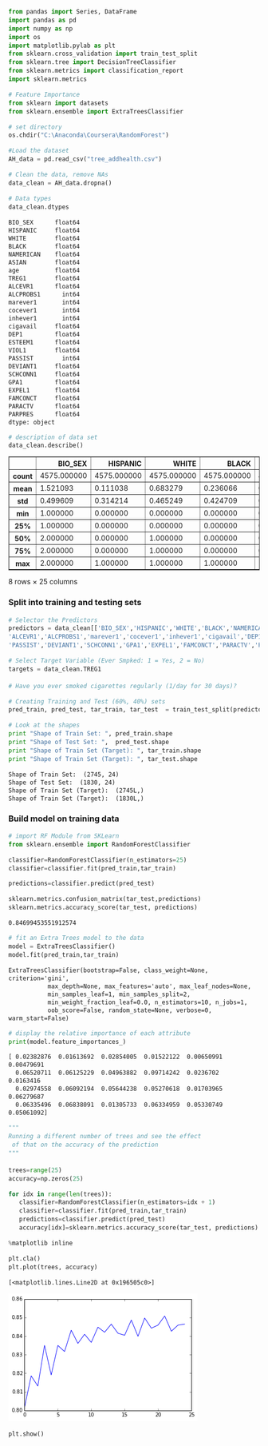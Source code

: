 

```python
from pandas import Series, DataFrame
import pandas as pd
import numpy as np
import os
import matplotlib.pylab as plt
from sklearn.cross_validation import train_test_split
from sklearn.tree import DecisionTreeClassifier
from sklearn.metrics import classification_report
import sklearn.metrics
```


```python
# Feature Importance
from sklearn import datasets
from sklearn.ensemble import ExtraTreesClassifier
```


```python
# set directory
os.chdir("C:\Anaconda\Coursera\RandomForest")
```


```python
#Load the dataset
AH_data = pd.read_csv("tree_addhealth.csv")
```


```python
# Clean the data, remove NAs
data_clean = AH_data.dropna()
```


```python
# Data types
data_clean.dtypes
```




    BIO_SEX      float64
    HISPANIC     float64
    WHITE        float64
    BLACK        float64
    NAMERICAN    float64
    ASIAN        float64
    age          float64
    TREG1        float64
    ALCEVR1      float64
    ALCPROBS1      int64
    marever1       int64
    cocever1       int64
    inhever1       int64
    cigavail     float64
    DEP1         float64
    ESTEEM1      float64
    VIOL1        float64
    PASSIST        int64
    DEVIANT1     float64
    SCHCONN1     float64
    GPA1         float64
    EXPEL1       float64
    FAMCONCT     float64
    PARACTV      float64
    PARPRES      float64
    dtype: object




```python
# description of data set
data_clean.describe()
```




<div>
<table border="1" class="dataframe">
  <thead>
    <tr style="text-align: right;">
      <th></th>
      <th>BIO_SEX</th>
      <th>HISPANIC</th>
      <th>WHITE</th>
      <th>BLACK</th>
      <th>NAMERICAN</th>
      <th>ASIAN</th>
      <th>age</th>
      <th>TREG1</th>
      <th>ALCEVR1</th>
      <th>ALCPROBS1</th>
      <th>...</th>
      <th>ESTEEM1</th>
      <th>VIOL1</th>
      <th>PASSIST</th>
      <th>DEVIANT1</th>
      <th>SCHCONN1</th>
      <th>GPA1</th>
      <th>EXPEL1</th>
      <th>FAMCONCT</th>
      <th>PARACTV</th>
      <th>PARPRES</th>
    </tr>
  </thead>
  <tbody>
    <tr>
      <th>count</th>
      <td>4575.000000</td>
      <td>4575.000000</td>
      <td>4575.000000</td>
      <td>4575.000000</td>
      <td>4575.000000</td>
      <td>4575.000000</td>
      <td>4575.000000</td>
      <td>4575.000000</td>
      <td>4575.000000</td>
      <td>4575.000000</td>
      <td>...</td>
      <td>4575.000000</td>
      <td>4575.000000</td>
      <td>4575.000000</td>
      <td>4575.000000</td>
      <td>4575.000000</td>
      <td>4575.000000</td>
      <td>4575.000000</td>
      <td>4575.000000</td>
      <td>4575.000000</td>
      <td>4575.000000</td>
    </tr>
    <tr>
      <th>mean</th>
      <td>1.521093</td>
      <td>0.111038</td>
      <td>0.683279</td>
      <td>0.236066</td>
      <td>0.036284</td>
      <td>0.040437</td>
      <td>16.493052</td>
      <td>0.176393</td>
      <td>0.527432</td>
      <td>0.369180</td>
      <td>...</td>
      <td>40.952131</td>
      <td>1.618579</td>
      <td>0.102514</td>
      <td>2.645027</td>
      <td>28.360656</td>
      <td>2.815647</td>
      <td>0.040219</td>
      <td>22.570557</td>
      <td>6.290710</td>
      <td>13.398033</td>
    </tr>
    <tr>
      <th>std</th>
      <td>0.499609</td>
      <td>0.314214</td>
      <td>0.465249</td>
      <td>0.424709</td>
      <td>0.187017</td>
      <td>0.197004</td>
      <td>1.552174</td>
      <td>0.381196</td>
      <td>0.499302</td>
      <td>0.894947</td>
      <td>...</td>
      <td>5.381439</td>
      <td>2.593230</td>
      <td>0.303356</td>
      <td>3.520554</td>
      <td>5.156385</td>
      <td>0.770167</td>
      <td>0.196493</td>
      <td>2.614754</td>
      <td>3.360219</td>
      <td>2.085837</td>
    </tr>
    <tr>
      <th>min</th>
      <td>1.000000</td>
      <td>0.000000</td>
      <td>0.000000</td>
      <td>0.000000</td>
      <td>0.000000</td>
      <td>0.000000</td>
      <td>12.676712</td>
      <td>0.000000</td>
      <td>0.000000</td>
      <td>0.000000</td>
      <td>...</td>
      <td>18.000000</td>
      <td>0.000000</td>
      <td>0.000000</td>
      <td>0.000000</td>
      <td>6.000000</td>
      <td>1.000000</td>
      <td>0.000000</td>
      <td>6.300000</td>
      <td>0.000000</td>
      <td>3.000000</td>
    </tr>
    <tr>
      <th>25%</th>
      <td>1.000000</td>
      <td>0.000000</td>
      <td>0.000000</td>
      <td>0.000000</td>
      <td>0.000000</td>
      <td>0.000000</td>
      <td>15.254795</td>
      <td>0.000000</td>
      <td>0.000000</td>
      <td>0.000000</td>
      <td>...</td>
      <td>38.000000</td>
      <td>0.000000</td>
      <td>0.000000</td>
      <td>0.000000</td>
      <td>25.000000</td>
      <td>2.250000</td>
      <td>0.000000</td>
      <td>21.700000</td>
      <td>4.000000</td>
      <td>12.000000</td>
    </tr>
    <tr>
      <th>50%</th>
      <td>2.000000</td>
      <td>0.000000</td>
      <td>1.000000</td>
      <td>0.000000</td>
      <td>0.000000</td>
      <td>0.000000</td>
      <td>16.509589</td>
      <td>0.000000</td>
      <td>1.000000</td>
      <td>0.000000</td>
      <td>...</td>
      <td>40.000000</td>
      <td>0.000000</td>
      <td>0.000000</td>
      <td>1.000000</td>
      <td>29.000000</td>
      <td>2.750000</td>
      <td>0.000000</td>
      <td>23.700000</td>
      <td>6.000000</td>
      <td>14.000000</td>
    </tr>
    <tr>
      <th>75%</th>
      <td>2.000000</td>
      <td>0.000000</td>
      <td>1.000000</td>
      <td>0.000000</td>
      <td>0.000000</td>
      <td>0.000000</td>
      <td>17.679452</td>
      <td>0.000000</td>
      <td>1.000000</td>
      <td>0.000000</td>
      <td>...</td>
      <td>45.000000</td>
      <td>2.000000</td>
      <td>0.000000</td>
      <td>4.000000</td>
      <td>32.000000</td>
      <td>3.500000</td>
      <td>0.000000</td>
      <td>24.300000</td>
      <td>9.000000</td>
      <td>15.000000</td>
    </tr>
    <tr>
      <th>max</th>
      <td>2.000000</td>
      <td>1.000000</td>
      <td>1.000000</td>
      <td>1.000000</td>
      <td>1.000000</td>
      <td>1.000000</td>
      <td>21.512329</td>
      <td>1.000000</td>
      <td>1.000000</td>
      <td>6.000000</td>
      <td>...</td>
      <td>50.000000</td>
      <td>19.000000</td>
      <td>1.000000</td>
      <td>27.000000</td>
      <td>38.000000</td>
      <td>4.000000</td>
      <td>1.000000</td>
      <td>25.000000</td>
      <td>18.000000</td>
      <td>15.000000</td>
    </tr>
  </tbody>
</table>
<p>8 rows × 25 columns</p>
</div>



### Split into training and testing sets


```python
# Selector the Predictors
predictors = data_clean[['BIO_SEX','HISPANIC','WHITE','BLACK','NAMERICAN','ASIAN','age',
'ALCEVR1','ALCPROBS1','marever1','cocever1','inhever1','cigavail','DEP1','ESTEEM1','VIOL1',
'PASSIST','DEVIANT1','SCHCONN1','GPA1','EXPEL1','FAMCONCT','PARACTV','PARPRES']]
```


```python
# Select Target Variable (Ever Smpked: 1 = Yes, 2 = No)
targets = data_clean.TREG1

# Have you ever smoked cigarettes regularly (1/day for 30 days)?
```


```python
# Creating Training and Test (60%, 40%) sets
pred_train, pred_test, tar_train, tar_test  = train_test_split(predictors, targets, test_size=.4)
```


```python
# Look at the shapes
print "Shape of Train Set: ", pred_train.shape
print "Shape of Test Set: ",  pred_test.shape
print "Shape of Train Set (Target): ", tar_train.shape
print "Shape of Train Set (Target): ", tar_test.shape

```

    Shape of Train Set:  (2745, 24)
    Shape of Test Set:  (1830, 24)
    Shape of Train Set (Target):  (2745L,)
    Shape of Train Set (Target):  (1830L,)
    

### Build model on training data


```python
# import RF Module from SKLearn
from sklearn.ensemble import RandomForestClassifier
```


```python
classifier=RandomForestClassifier(n_estimators=25)
classifier=classifier.fit(pred_train,tar_train)
```


```python
predictions=classifier.predict(pred_test)
```


```python
sklearn.metrics.confusion_matrix(tar_test,predictions)
sklearn.metrics.accuracy_score(tar_test, predictions)
```




    0.84699453551912574




```python
# fit an Extra Trees model to the data
model = ExtraTreesClassifier()
model.fit(pred_train,tar_train)
```




    ExtraTreesClassifier(bootstrap=False, class_weight=None, criterion='gini',
               max_depth=None, max_features='auto', max_leaf_nodes=None,
               min_samples_leaf=1, min_samples_split=2,
               min_weight_fraction_leaf=0.0, n_estimators=10, n_jobs=1,
               oob_score=False, random_state=None, verbose=0, warm_start=False)




```python
# display the relative importance of each attribute
print(model.feature_importances_)
```

    [ 0.02382876  0.01613692  0.02854005  0.01522122  0.00650991  0.00479691
      0.06520711  0.06125229  0.04963882  0.09714242  0.0236702   0.0163416
      0.02974558  0.06092194  0.05644238  0.05270618  0.01703965  0.06279687
      0.06335496  0.06838091  0.01305733  0.06334959  0.05330749  0.05061092]
    


```python
"""
Running a different number of trees and see the effect
 of that on the accuracy of the prediction
"""

trees=range(25)
accuracy=np.zeros(25)
```


```python
for idx in range(len(trees)):
   classifier=RandomForestClassifier(n_estimators=idx + 1)
   classifier=classifier.fit(pred_train,tar_train)
   predictions=classifier.predict(pred_test)
   accuracy[idx]=sklearn.metrics.accuracy_score(tar_test, predictions)
```


```python
%matplotlib inline
```


```python
plt.cla()
plt.plot(trees, accuracy)
```




    [<matplotlib.lines.Line2D at 0x196505c0>]




![png](output_22_1.png)



```python
plt.show()
```


```python

```
